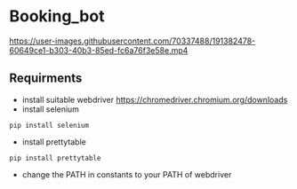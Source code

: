 # Booking_bot


https://user-images.githubusercontent.com/70337488/191382478-60649ce1-b303-40b3-85ed-fc6a76f3e58e.mp4

## Requirments

* install suitable webdriver https://chromedriver.chromium.org/downloads
* install selenium
```
pip install selenium

```
* install prettytable
```
pip install prettytable
```
* change the PATH in constants to your PATH of webdriver
